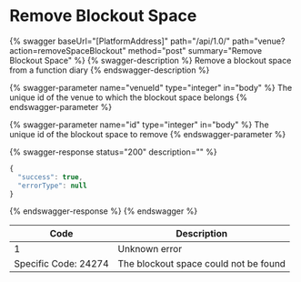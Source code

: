 # Remove Blockout Space

{% swagger baseUrl="[PlatformAddress]" path="/api/1.0/" path="venue?action=removeSpaceBlockout" method="post" summary="Remove Blockout Space" %}
{% swagger-description %}
Remove a blockout space from a function diary
{% endswagger-description %}

{% swagger-parameter name="venueId" type="integer" in="body" %}
The unique id of the venue to which the blockout space belongs
{% endswagger-parameter %}

{% swagger-parameter name="id" type="integer" in="body" %}
The unique id of the blockout space to remove
{% endswagger-parameter %}

{% swagger-response status="200" description="" %}
```javascript
{
  "success": true,
  "errorType": null
}
```
{% endswagger-response %}
{% endswagger %}

| Code                 | Description                           |
| -------------------- | ------------------------------------- |
| 1                    | Unknown error                         |
| Specific Code: 24274 | The blockout space could not be found |
